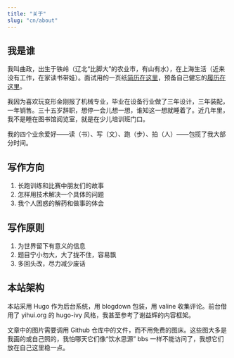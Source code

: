 ```yaml
---
title: "关于"
slug: "cn/about"
---
```


## 我是谁

我叫曲政，出生于铁岭（辽北“比脚大”的农业市，有山有水），在上海生活（近来没有工作，在家读书带娃）。面试用的一页纸[简历在这里](../resume/)，预备自己健忘的[履历在这里](../vitae/)。

我因为喜欢玩变形金刚报了机械专业，毕业在设备行业做了三年设计，三年装配，一年销售。三十五岁辞职，想停一会儿想一想，谁知这一想就睡着了。近几年里，我不是睡在图书馆阅览室，就是在少儿培训班门口。

我的四个业余爱好——读（书）、写（文）、跑（步）、拍（人）——包揽了我大部分时间。

## 写作方向

1.  长跑训练和比赛中朋友们的故事
2.  怎样用技术解决一个具体的问题
3.  我个人困惑的解药和做事的体会

## 写作原则

1.  为世界留下有意义的信息
2.  题目宁小勿大，大了拢不住，容易飘
3.  多回头改，尽力减少废话

## 本站架构

本站采用 Hugo 作为后台系统，用 blogdown 包装，用 valine 收集评论。前台借用了 yihui.org 的 hugo-ivy 风格，我甚至参考了谢益辉的内容框架。

文章中的图片需要调用 Github 仓库中的文件，而不用免费的图床。这些图大多是我画的或自己照的，我怕哪天它们像“饮水思源” bbs 一样不能访问了，我想它们放在自己这里稳一点。

